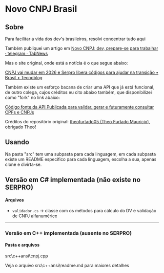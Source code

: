 # Novo CNPJ Brasil

## Sobre

Para facilitar a vida dos dev's brasileiros, resolvi concentrar tudo aqui

Também publiquei um artigo em [Novo CNPJ: dev, prepare-se para trabalhar · telegram · TabNews](https://www.tabnews.com.br/telegram/novo-cnpj-dev-prepare-se-para-trabalhar)

Mas o site original, onde está a notícia é o que segue abaixo:

[CNPJ vai mudar em 2026 e Serpro libera códigos para ajudar na transição • Brasil • Tecnoblog](https://tecnoblog.net/noticias/cnpj-vai-mudar-em-2026-e-serpro-libera-codigos-para-ajudar-na-transicao/)

Também existe um esforço bacana de criar uma API que já está funcional, de outro colega, cujos créditos eu cito abaixo também, que disponibilizei como "fork" no link abaixo:

[Código fonte da API Publicada para validar, gerar e futuramente consultar CPFs e CNPJs](https://github.com/gersonfreire/API-ValidadorCPF)

Créditos do repositório original: [theofurtado05 (Theo Furtado Mauricio)](https://github.com/theofurtado05), obrigado Theo!

## Usando

Na pasta "src" tem uma subpasta para cada linguagem, em cada subpasta existe um README específico para cada linguagem, escolha a sua, apenas clone e divirta-se.

## Versão em C# implementada (não existe no SERPRO)

#### Arquivos

- `validador.cs` -> classe com os métodos para cálculo do DV e validação de CNPJ alfanumérico

---

### Versão em C++ implementada (ausente no SERPRO)

#### Pasta e arquivos

src\c++ansi\cnpj.cpp

Veja o arquivo src\c++ansi\readme.md para maiores detalhes
